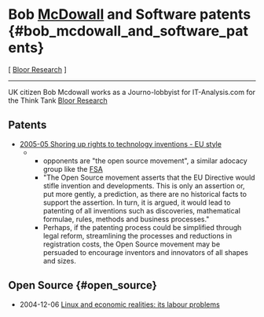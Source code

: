 # Bob [McDowall](McDowall "wikilink") and Software patents {#bob_mcdowall_and_software_patents}

\[ [ Bloor Research](BloorResearchEn "wikilink") \]

------------------------------------------------------------------------

UK citizen Bob Mcdowall works as a Journo-lobbyist for IT-Analysis.com
for the Think Tank [Bloor
Research](http://www.bloor-research.com/index.html "wikilink")

## Patents

-   [2005-05 Shoring up rights to technology inventions - EU
    style](http://www.it-analysis.com/article.php?articleid=12700 "wikilink")
    -   -   opponents are \"the open source movement\", a similar
            adocacy group like the
            [FSA](http://swpat.ffii.org/gasnu/fsa/index.en.html "wikilink")
        -   \"The Open Source movement asserts that the EU Directive
            would stifle invention and developments. This is only an
            assertion or, put more gently, a prediction, as there are no
            historical facts to support the assertion. In turn, it is
            argued, it would lead to patenting of all inventions such as
            discoveries, mathematical formulae, rules, methods and
            business processes.\"
        -   Perhaps, if the patenting process could be simplified
            through legal reform, streamlining the processes and
            reductions in registration costs, the Open Source movement
            may be persuaded to encourage inventors and innovators of
            all shapes and sizes.

## Open Source {#open_source}

-   2004-12-06 [Linux and economic realities: its labour
    problems](http://www.it-analysis.com/article.php?articleid=12436 "wikilink")
